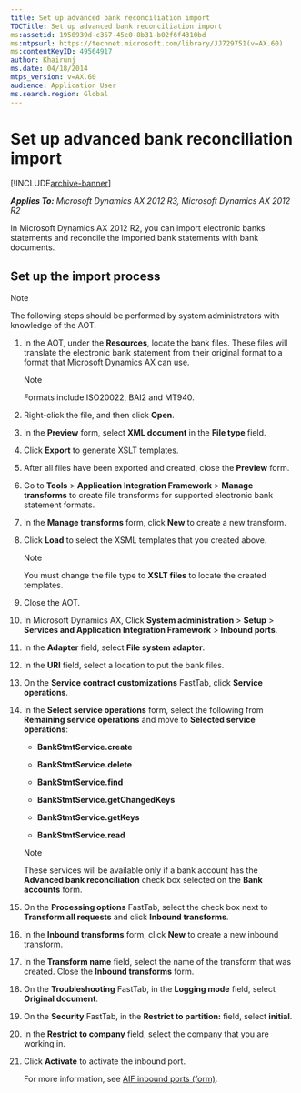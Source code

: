 ```yaml
---
title: Set up advanced bank reconciliation import
TOCTitle: Set up advanced bank reconciliation import
ms:assetid: 1950939d-c357-45c0-8b31-b02f6f4310bd
ms:mtpsurl: https://technet.microsoft.com/library/JJ729751(v=AX.60)
ms:contentKeyID: 49564917
author: Khairunj
ms.date: 04/18/2014
mtps_version: v=AX.60
audience: Application User
ms.search.region: Global
---
```


# Set up advanced bank reconciliation import 


[!INCLUDE[archive-banner](includes/archive-banner.md)]


_**Applies To:** Microsoft Dynamics AX 2012 R3, Microsoft Dynamics AX 2012 R2_

In Microsoft Dynamics AX 2012 R2, you can import electronic banks statements and reconcile the imported bank statements with bank documents.

## Set up the import process


> [!NOTE]
> <P>The following steps should be performed by system administrators with knowledge of the AOT.</P>



1.  In the AOT, under the **Resources**, locate the bank files. These files will translate the electronic bank statement from their original format to a format that Microsoft Dynamics AX can use.
    

    > [!NOTE]
    > <P>Formats include ISO20022, BAI2 and MT940.</P>



2.  Right-click the file, and then click **Open**.

3.  In the **Preview** form, select **XML document** in the **File type** field.

4.  Click **Export** to generate XSLT templates.

5.  After all files have been exported and created, close the **Preview** form.

6.  Go to **Tools** \> **Application Integration Framework** \> **Manage transforms** to create file transforms for supported electronic bank statement formats.

7.  In the **Manage transforms** form, click **New** to create a new transform.

8.  Click **Load** to select the XSML templates that you created above.
    

    > [!NOTE]
    > <P>You must change the file type to <STRONG>XSLT files</STRONG> to locate the created templates.</P>



9.  Close the AOT.

10. In Microsoft Dynamics AX, Click **System administration** \> **Setup** \> **Services and Application Integration Framework** \> **Inbound ports**.

11. In the **Adapter** field, select **File system adapter**.

12. In the **URI** field, select a location to put the bank files.

13. On the **Service contract customizations** FastTab, click **Service operations**.

14. In the **Select service operations** form, select the following from **Remaining service operations** and move to **Selected service operations**:
    
      - **BankStmtService.create**
    
      - **BankStmtService.delete**
    
      - **BankStmtService.find**
    
      - **BankStmtService.getChangedKeys**
    
      - **BankStmtService.getKeys**
    
      - **BankStmtService.read**
    

    > [!NOTE]
    > <P>These services will be available only if a bank account has the <STRONG>Advanced bank reconciliation</STRONG> check box selected on the <STRONG>Bank accounts</STRONG> form.</P>



15. On the **Processing options** FastTab, select the check box next to **Transform all requests** and click **Inbound transforms**.

16. In the **Inbound transforms** form, click **New** to create a new inbound transform.

17. In the **Transform name** field, select the name of the transform that was created. Close the **Inbound transforms** form.

18. On the **Troubleshooting** FastTab, in the **Logging mode** field, select **Original document**.

19. On the **Security** FastTab, in the **Restrict to partition:** field, select **initial**.

20. In the **Restrict to company** field, select the company that you are working in.

21. Click **Activate** to activate the inbound port.
    
    For more information, see [AIF inbound ports (form)](https://technet.microsoft.com/library/hh208821\(v=ax.60\)).

  


